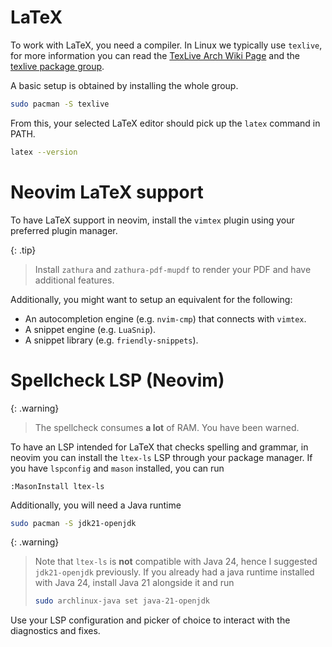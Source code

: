 # LaTeX

To work with LaTeX, you need a compiler. In Linux we typically use `texlive`, for more information you can read the [TexLive Arch Wiki Page](https://wiki.archlinux.org/title/TeX_Live) and the [texlive package group](https://archlinux.org/groups/x86_64/texlive/).

A basic setup is obtained by installing the whole group.
```bash
sudo pacman -S texlive
```

From this, your selected LaTeX editor should pick up the `latex` command in PATH.
```bash
latex --version
```

# Neovim LaTeX support

To have LaTeX support in neovim, install the `vimtex` plugin using your preferred plugin manager.

{: .tip}
> Install `zathura` and `zathura-pdf-mupdf` to render your PDF and have additional features.

Additionally, you might want to setup an equivalent for the following:
- An autocompletion engine (e.g. `nvim-cmp`) that connects with `vimtex`.
- A snippet engine (e.g. `LuaSnip`).
- A snippet library (e.g. `friendly-snippets`).

# Spellcheck LSP (Neovim)

{: .warning}
> The spellcheck consumes **a lot** of RAM. You have been warned.

To have an LSP intended for LaTeX that checks spelling and grammar, in neovim you can install the `ltex-ls` LSP through your package manager. If you have `lspconfig` and `mason` installed, you can run
```
:MasonInstall ltex-ls
```
Additionally, you will need a Java runtime
```bash
sudo pacman -S jdk21-openjdk
```

{: .warning}
> Note that `ltex-ls` is **not** compatible with Java 24, hence I suggested `jdk21-openjdk` previously. If you already had a java runtime installed with Java 24, install Java 21 alongside it and run
> ```bash
> sudo archlinux-java set java-21-openjdk
>```

Use your LSP configuration and picker of choice to interact with the diagnostics and fixes.



